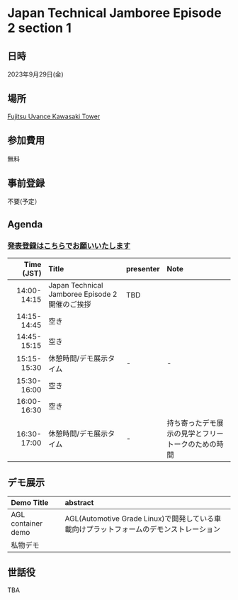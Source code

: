 # Japan Technical Jamboree Episode 2 section 1
## 日時
2023年9月29日(金)

## 場所

[Fujitsu Uvance Kawasaki Tower](./site/fujitsu-kawasaki.md)

## 参加費用
無料

## 事前登録
不要(予定）

## Agenda
### [発表登録はこちらでお願いいたします](https://github.com/Japan-Technical-Jamboree-Episode-2/Japan-Technical-Jamboree-Episode-2.github.io/wiki/Japan-Technical-Jamboree-Episode-2-section-1)

| Time (JST) | Title | presenter | Note |
|---:|:---|:---|:---|
| 14:00-14:15 | Japan Technical Jamboree Episode 2 開催のご挨拶 | TBD |  |
| 14:15-14:45 | 空き |  |  |
| 14:45-15:15 | 空き |  |  |
| 15:15-15:30 | 休憩時間/デモ展示タイム | - | - |
| 15:30-16:00 | 空き |  |  |
| 16:00-16:30 | 空き |  |  |
| 16:30-17:00 | 休憩時間/デモ展示タイム | - | 持ち寄ったデモ展示の見学とフリートークのための時間 |

## デモ展示
| Demo Title | abstract |
|:---|:---|
| AGL container demo | AGL(Automotive Grade Linux)で開発している車載向けプラットフォームのデモンストレーション |
| 私物デモ |  |


## 世話役
TBA
